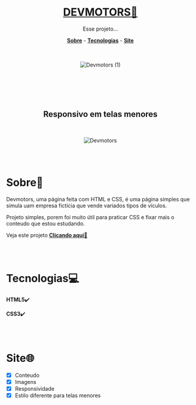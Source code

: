 <h1 align="center"><a href = "https://hiagosilvaanjos.github.io/devmotors"><strong>DEVMOTORS🔗</strong></a></h1>

<p align="center">Esse projeto...</p>

<div align="center">
    <a href="#Sobre"><strong>Sobre</strong></a> -
    <a href="#Tecnologias"><strong>Tecnologias</strong></a> -
    <a href="#Site"><strong>Site</strong></a>
</div>
<br>
<br>


<div align="center">

![Devmotors (1)](https://user-images.githubusercontent.com/91165415/151670708-61e17642-152d-48eb-976d-ef26ef55c154.gif)

</div>

<br>
<br>
<br>
<br>

<h2 align="center"><strong>Responsivo em telas menores</strong></h2>
<br>

<div align="center">

![Devmotors](https://user-images.githubusercontent.com/91165415/151670711-4d0aea37-3974-4b03-97c4-95158af392ad.gif)

</div>
<br>
<br>
<h1 id="Sobre">Sobre📖</h1>
<p>
Devmotors, uma página feita com HTML e CSS, é uma página simples que simula uam empresa fictícia que vende variados tipos de vículos.<br>

Projeto simples, porem foi muito útil para praticar CSS e fixar mais o conteudo que estou estudando. <br>

Veja este projeto <a href="https://hiagosilvaanjos.github.io/devmotors"><strong>Clicando aqui🔗</strong></a>
</p>

<br>
<br>
<h1 id="Tecnologias">Tecnologias💻</h1>

<p><strong>HTML5</strong>✔️ </p>

<p><strong>CSS3</strong>✔️</p>


<br>
<br>
<h1 id="Site">Site🌐</h1>

- [x] Conteudo
- [x] Imagens
- [x] Responsividade
- [x] Estilo diferente para telas menores
